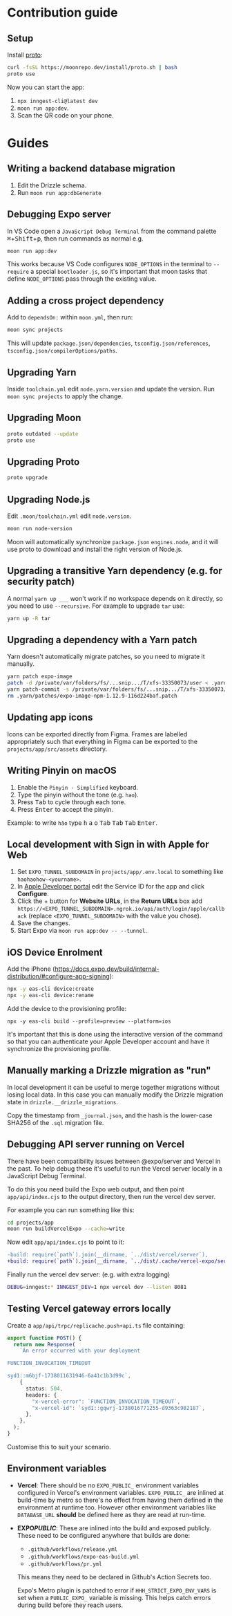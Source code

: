 # Contribution guide

## Setup

Install [proto](https://moonrepo.dev/proto):

```sh
curl -fsSL https://moonrepo.dev/install/proto.sh | bash
proto use
```

Now you can start the app:

1. `npx inngest-cli@latest dev`
1. `moon run app:dev`.
1. Scan the QR code on your phone.

# Guides

## Writing a backend database migration

1. Edit the Drizzle schema.
1. Run `moon run app:dbGenerate`

## Debugging Expo server

In VS Code open a `JavaScript Debug Terminal` from the command palette
<kbd>⌘</kbd>+<kbd>Shift</kbd>+<kbd>p</kbd>, then run commands as normal e.g.

```sh
moon run app:dev
```

This works because VS Code configures `NODE_OPTIONS` in the terminal to
`--require` a special `bootloader.js`, so it's important that moon tasks that
define `NODE_OPTIONS` pass through the existing value.

## Adding a cross project dependency

Add to `dependsOn:` within `moon.yml`, then run:

```sh
moon sync projects
```

This will update `package.json/dependencies`, `tsconfig.json/references`, `tsconfig.json/compilerOptions/paths`.

## Upgrading Yarn

Inside `toolchain.yml` edit `node.yarn.version` and update the version. Run
`moon sync projects` to apply the change.

## Upgrading Moon

```sh
proto outdated --update
proto use
```

## Upgrading Proto

```sh
proto upgrade
```

## Upgrading Node.js

Edit `.moon/toolchain.yml` edit `node.version`.

```sh
moon run node-version
```

Moon will automatically synchronize `package.json` `engines.node`, and it will
use proto to download and install the right version of Node.js.

## Upgrading a transitive Yarn dependency (e.g. for security patch)

A normal `yarn up ___` won't work if no workspace depends on it directly, so you
need to use `--recursive`. For example to upgrade `tar` use:

```sh
yarn up -R tar
```

## Upgrading a dependency with a Yarn patch

Yarn doesn't automatically migrate patches, so you need to migrate it manually.

```sh
yarn patch expo-image
patch -d /private/var/folders/fs/...snip.../T/xfs-33350073/user < .yarn/patches/expo-image-npm-1.12.9-116d224baf.patch
yarn patch-commit -s /private/var/folders/fs/...snip.../T/xfs-33350073/user
rm .yarn/patches/expo-image-npm-1.12.9-116d224baf.patch
```

## Updating app icons

Icons can be exported directly from Figma. Frames are labelled appropriately
such that everything in Figma can be exported to the
`projects/app/src/assets` directory.

## Writing Pinyin on macOS

1. Enable the `Pinyin - Simplified` keyboard.
1. Type the pinyin without the tone (e.g. `hao`).
1. Press <kbd>Tab</kbd> to cycle through each tone.
1. Press <kbd>Enter</kbd> to accept the pinyin.

Example: to write `hǎo` type <kbd>h</kbd> <kbd>a</kbd> <kbd>o</kbd> <kbd>Tab</kbd> <kbd>Tab</kbd> <kbd>Tab</kbd> <kbd>Enter</kbd>.

## Local development with Sign in with Apple for Web

1. Set `EXPO_TUNNEL_SUBDOMAIN` in `projects/app/.env.local` to something like
   `haohaohow-<yourname>`.
1. In [Apple Developer portal](https://developer.apple.com/account/resources/identifiers/list/serviceId) edit the Service ID for the app and click **Configure**.
1. Click the + button for **Website URLs**, in the **Return URLs** box add
   `https://<EXPO_TUNNEL_SUBDOMAIN>.ngrok.io/api/auth/login/apple/callback`
   (replace `<EXPO_TUNNEL_SUBDOMAIN>` with the value you chose).
1. Save the changes.
1. Start Expo via `moon run app:dev -- --tunnel`.

## iOS Device Enrolment

Add the iPhone (https://docs.expo.dev/build/internal-distribution/#configure-app-signing):

```sh
npx -y eas-cli device:create
npx -y eas-cli device:rename
```

Add the device to the provisioning profile:

```
npx -y eas-cli build --profile=preview --platform=ios
```

It's important that this is done using the interactive version of the command so
that you can authenticate your Apple Developer account and have it synchronize
the provisioning profile.

## Manually marking a Drizzle migration as "run"

In local development it can be useful to merge together migrations without
losing local data. In this case you can manually modify the Drizzle migration
state in `drizzle.__drizzle_migrations`.

Copy the timestamp from `_journal.json`, and the hash is the lower-case SHA256
of the `.sql` migration file.

## Debugging API server running on Vercel

There have been compatibility issues between @expo/server and Vercel in the
past. To help debug these it's useful to run the Vercel server locally in a
JavaScript Debug Terminal.

To do this you need build the Expo web output, and then point `app/api/index.cjs` to the output directory, then run the vercel dev server.

For example you can run something like this:

```sh
cd projects/app
moon run buildVercelExpo --cache=write
```

Now edit `app/api/index.cjs` to point to it:

```diff
-build: require(`path`).join(__dirname, `../dist/vercel/server`),
+build: require(`path`).join(__dirname, `../dist/.cache/vercel-expo/server`),
```

Finally run the vercel dev server: (e.g. with extra logging)

```sh
DEBUG=inngest:* INNGEST_DEV=1 npx vercel dev --listen 8081
```

## Testing Vercel gateway errors locally

Create a `app/api/trpc/replicache.push+api.ts` file containing:

```ts
export function POST() {
  return new Response(
    `An error occurred with your deployment

FUNCTION_INVOCATION_TIMEOUT

syd1::m6bjf-1738011631946-6a41c1b3d99c`,
    {
      status: 504,
      headers: {
        "x-vercel-error": `FUNCTION_INVOCATION_TIMEOUT`,
        "x-vercel-id": `syd1::gqwrj-1738016771255-d9363c982187`,
      },
    },
  );
}
```

Customise this to suit your scenario.

## Environment variables

- **Vercel**: There should be no `EXPO_PUBLIC_` environment variables configured
  in Vercel's environment variables. `EXPO_PUBLIC_` are inlined at build-time by
  metro so there's no effect from having them defined in the environment at
  runtime too. However other environment variables like `DATABASE_URL`
  **should** be defined here as they are read at run-time.

- **EXPO*PUBLIC***: These are inlined into the build and exposed publicly. These
  need to be configured anywhere that builds are done:

  - `.github/workflows/release.yml`
  - `.github/workflows/expo-eas-build.yml`
  - `.github/workflows/pr.yml`

  This means they need to be declared in Github's Action Secrets too.

  Expo's Metro plugin is patched to error if `HHH_STRICT_EXPO_ENV_VARS` is set
  when a `PUBLIC_EXPO_` variable is missing. This helps catch errors during
  build before they reach users.
